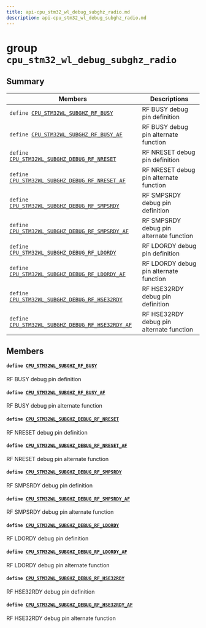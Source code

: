 ```yaml
---
title: api-cpu_stm32_wl_debug_subghz_radio.md
description: api-cpu_stm32_wl_debug_subghz_radio.md
---
```

# group `cpu_stm32_wl_debug_subghz_radio` 

## Summary

 Members                        | Descriptions                                
--------------------------------|---------------------------------------------
`define `[`CPU_STM32WL_SUBGHZ_RF_BUSY`](#group__cpu__stm32__wl__debug__subghz__radio_1gaf5f25b0755f2fd27e21ec3055492b655)            | RF BUSY debug pin definition
`define `[`CPU_STM32WL_SUBGHZ_RF_BUSY_AF`](#group__cpu__stm32__wl__debug__subghz__radio_1ga566d6665a34c95bbc0e1af0a0d55aeda)            | RF BUSY debug pin alternate function
`define `[`CPU_STM32WL_SUBGHZ_DEBUG_RF_NRESET`](#group__cpu__stm32__wl__debug__subghz__radio_1ga4532b2d844970845a7748dca90c31fd4)            | RF NRESET debug pin definition
`define `[`CPU_STM32WL_SUBGHZ_DEBUG_RF_NRESET_AF`](#group__cpu__stm32__wl__debug__subghz__radio_1ga06918fae76516d39cfd91d7cae1b1530)            | RF NRESET debug pin alternate function
`define `[`CPU_STM32WL_SUBGHZ_DEBUG_RF_SMPSRDY`](#group__cpu__stm32__wl__debug__subghz__radio_1gad7f35e3cf3a976db56a408448c079ff3)            | RF SMPSRDY debug pin definition
`define `[`CPU_STM32WL_SUBGHZ_DEBUG_RF_SMPSRDY_AF`](#group__cpu__stm32__wl__debug__subghz__radio_1ga595cf58bead9e2dc763f94a5eee9fd42)            | RF SMPSRDY debug pin alternate function
`define `[`CPU_STM32WL_SUBGHZ_DEBUG_RF_LDORDY`](#group__cpu__stm32__wl__debug__subghz__radio_1ga5c347f6d3ca9e33571bf0bfc4be16a29)            | RF LDORDY debug pin definition
`define `[`CPU_STM32WL_SUBGHZ_DEBUG_RF_LDORDY_AF`](#group__cpu__stm32__wl__debug__subghz__radio_1ga568808710f221334a7b9d9df13c39399)            | RF LDORDY debug pin alternate function
`define `[`CPU_STM32WL_SUBGHZ_DEBUG_RF_HSE32RDY`](#group__cpu__stm32__wl__debug__subghz__radio_1ga24cb1e70f326db67b015a3f855a8dafc)            | RF HSE32RDY debug pin definition
`define `[`CPU_STM32WL_SUBGHZ_DEBUG_RF_HSE32RDY_AF`](#group__cpu__stm32__wl__debug__subghz__radio_1gabfd5110a23f735545abf21425e4dc8df)            | RF HSE32RDY debug pin alternate function

## Members

#### `define `[`CPU_STM32WL_SUBGHZ_RF_BUSY`](#group__cpu__stm32__wl__debug__subghz__radio_1gaf5f25b0755f2fd27e21ec3055492b655) 

RF BUSY debug pin definition

#### `define `[`CPU_STM32WL_SUBGHZ_RF_BUSY_AF`](#group__cpu__stm32__wl__debug__subghz__radio_1ga566d6665a34c95bbc0e1af0a0d55aeda) 

RF BUSY debug pin alternate function

#### `define `[`CPU_STM32WL_SUBGHZ_DEBUG_RF_NRESET`](#group__cpu__stm32__wl__debug__subghz__radio_1ga4532b2d844970845a7748dca90c31fd4) 

RF NRESET debug pin definition

#### `define `[`CPU_STM32WL_SUBGHZ_DEBUG_RF_NRESET_AF`](#group__cpu__stm32__wl__debug__subghz__radio_1ga06918fae76516d39cfd91d7cae1b1530) 

RF NRESET debug pin alternate function

#### `define `[`CPU_STM32WL_SUBGHZ_DEBUG_RF_SMPSRDY`](#group__cpu__stm32__wl__debug__subghz__radio_1gad7f35e3cf3a976db56a408448c079ff3) 

RF SMPSRDY debug pin definition

#### `define `[`CPU_STM32WL_SUBGHZ_DEBUG_RF_SMPSRDY_AF`](#group__cpu__stm32__wl__debug__subghz__radio_1ga595cf58bead9e2dc763f94a5eee9fd42) 

RF SMPSRDY debug pin alternate function

#### `define `[`CPU_STM32WL_SUBGHZ_DEBUG_RF_LDORDY`](#group__cpu__stm32__wl__debug__subghz__radio_1ga5c347f6d3ca9e33571bf0bfc4be16a29) 

RF LDORDY debug pin definition

#### `define `[`CPU_STM32WL_SUBGHZ_DEBUG_RF_LDORDY_AF`](#group__cpu__stm32__wl__debug__subghz__radio_1ga568808710f221334a7b9d9df13c39399) 

RF LDORDY debug pin alternate function

#### `define `[`CPU_STM32WL_SUBGHZ_DEBUG_RF_HSE32RDY`](#group__cpu__stm32__wl__debug__subghz__radio_1ga24cb1e70f326db67b015a3f855a8dafc) 

RF HSE32RDY debug pin definition

#### `define `[`CPU_STM32WL_SUBGHZ_DEBUG_RF_HSE32RDY_AF`](#group__cpu__stm32__wl__debug__subghz__radio_1gabfd5110a23f735545abf21425e4dc8df) 

RF HSE32RDY debug pin alternate function

